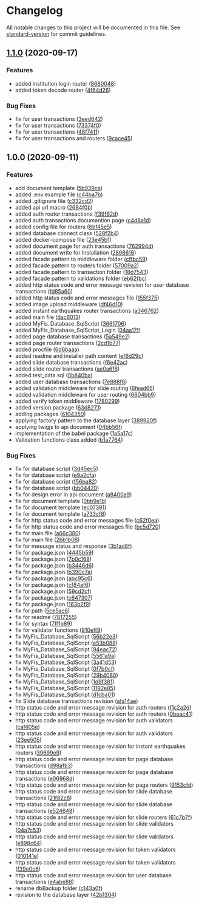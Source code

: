 # Changelog

All notable changes to this project will be documented in this file. See [standard-version](https://github.com/conventional-changelog/standard-version) for commit guidelines.

## [1.1.0](https://github.com/ismetkizgin/Serve/compare/v1.0.0...v1.1.0) (2020-09-17)


### Features

* added institution login router ([8680048](https://github.com/ismetkizgin/Serve/commit/8680048ac16a94a152d3dca43cd52619f6dda2b3))
* added token decode router ([4f64d26](https://github.com/ismetkizgin/Serve/commit/4f64d2601b1981e2781de402f96238cf4904e810))


### Bug Fixes

* fix for user transactions ([3eed642](https://github.com/ismetkizgin/Serve/commit/3eed642053d86094bedb84324feab43458cc8aa0))
* fix for user transactions ([73374f0](https://github.com/ismetkizgin/Serve/commit/73374f010c7812a3f8e4dce0103240f01218f67e))
* fix for user transactions ([48f7411](https://github.com/ismetkizgin/Serve/commit/48f741128c5f9e38beb8ab946c835408c162d327))
* fix for user transactions and routers ([9cace45](https://github.com/ismetkizgin/Serve/commit/9cace45d933c9e42008a92bee1814e8112593f55))

## 1.0.0 (2020-09-11)


### Features

* add document template ([5b939ce](https://github.com/ismetkizgin/Serve/commit/5b939ced21b938c89af986e5e57707ba6c48b545))
* added .env example file ([c44ba7b](https://github.com/ismetkizgin/Serve/commit/c44ba7b88cbe17c6919daa93201ef588ef7087a6))
* added .gitignore file ([c332cd2](https://github.com/ismetkizgin/Serve/commit/c332cd26282e7bce8d4936e498e754b6f2a604b6))
* added api url macro ([2684f0b](https://github.com/ismetkizgin/Serve/commit/2684f0b3a965c43a37e74a986819f0853a9f88c7))
* added auth router transactions ([f39f62d](https://github.com/ismetkizgin/Serve/commit/f39f62d07ade91843b8c34f70e1e866d545b2e49))
* added auth transactions documantion page ([c4d6a1d](https://github.com/ismetkizgin/Serve/commit/c4d6a1d9a41560fc58f3053f675638262df5cdc3))
* added config file for routers ([6bf45e5](https://github.com/ismetkizgin/Serve/commit/6bf45e5ff20a515a91bdcbad73dcd9bced96deda))
* added database connect class ([528f2b4](https://github.com/ismetkizgin/Serve/commit/528f2b42197d9920eb485ff84ce8f5f91c76c6a4))
* added docker-compose file ([23e45b1](https://github.com/ismetkizgin/Serve/commit/23e45b1ee2d82448a62571ab854c341d3ea0bd41))
* added document page for auth transactions ([762994d](https://github.com/ismetkizgin/Serve/commit/762994d433988f4949c5494d80df880900bffc80))
* added document write for Installation ([2898616](https://github.com/ismetkizgin/Serve/commit/2898616846914eea75af98c396f9e4a27f7e2fcf))
* added facade pattern to middleware folder ([cffbc59](https://github.com/ismetkizgin/Serve/commit/cffbc596c741b3352152d1ce8a99a99c2e436a73))
* added facade pattern to routers folder ([57009a2](https://github.com/ismetkizgin/Serve/commit/57009a217a249db92e054d0d3f7468847c1173e3))
* added facade pattern to transaction folder ([18d7543](https://github.com/ismetkizgin/Serve/commit/18d7543a66071657d9a58f7ee9239f8a28535459))
* added facade pattern to validations folder ([eb62fbc](https://github.com/ismetkizgin/Serve/commit/eb62fbc85f92ff14d2e1b250bb82d48043694610))
* added http status code and error message revision for user database transactions ([fd85a60](https://github.com/ismetkizgin/Serve/commit/fd85a603a453b15dbe2f05e9c913c2f0212a19dc))
* added http status code and error messages file ([155f375](https://github.com/ismetkizgin/Serve/commit/155f3750ad5a3e5ed7d29ec1edef14a293df3772))
* added image upload middleware ([df46d10](https://github.com/ismetkizgin/Serve/commit/df46d1005266635837850d1a9fb2d0b9faadc7f9))
* added instant earthquakes router transactions ([a346762](https://github.com/ismetkizgin/Serve/commit/a34676288eb99d5d3a1c30b73e587b20478b73e2))
* added main file ([dac6013](https://github.com/ismetkizgin/Serve/commit/dac6013d260f414e1c913e183d1d328f3235ed6b))
* added MyFis_Database_SqlScript ([3661706](https://github.com/ismetkizgin/Serve/commit/3661706f6311a404df6f5828ee57ca6b2c5ed7c4))
* added MyFis_Database_SqlScript_Login ([04aa17f](https://github.com/ismetkizgin/Serve/commit/04aa17f4e6fd0f13b81b0fe9f8221049932aafbf))
* added page database transactions ([5a549e2](https://github.com/ismetkizgin/Serve/commit/5a549e2d72a895c250100c1334105ab6d4f33c13))
* added page router transactions ([2cd1b77](https://github.com/ismetkizgin/Serve/commit/2cd1b777dce98d605b4c135bfd809005bd76674d))
* added procfile ([6d6baaa](https://github.com/ismetkizgin/Serve/commit/6d6baaa5339afd9157bbf9fc3890f3d6e99b0508))
* added readme and installer path content ([ef6d29c](https://github.com/ismetkizgin/Serve/commit/ef6d29c2cf70f012a13887680cba40f8c6df50ad))
* added slide database transactions ([f6e42ac](https://github.com/ismetkizgin/Serve/commit/f6e42acb711265b02a7ea66a77bfb59eb7bf9307))
* added slide router transactions ([ae0a6f6](https://github.com/ismetkizgin/Serve/commit/ae0a6f62e627420ff346691f824b1f061199422e))
* added test_data.sql ([0b840ba](https://github.com/ismetkizgin/Serve/commit/0b840ba4b65cc4fe665e8db8f84149625bddfe2e))
* added user database transactions ([7e888f8](https://github.com/ismetkizgin/Serve/commit/7e888f88e1799e5e212d88128504c7b7c17ff38c))
* added validation middleware for slide routing ([6fead66](https://github.com/ismetkizgin/Serve/commit/6fead66de44fdfa54e1d196d8969b6bae0b1556c))
* added validation middleware for user routing ([6604bb9](https://github.com/ismetkizgin/Serve/commit/6604bb96ad638270a6d722124fb627ae682aaffb))
* added verify token middleware ([1780299](https://github.com/ismetkizgin/Serve/commit/17802990fb2a6ab3b5a5bb1d53a809b2847757f9))
* added version package ([63d8271](https://github.com/ismetkizgin/Serve/commit/63d82712bea375ed7aae33b11f31126148482cba))
* adding packages ([6104350](https://github.com/ismetkizgin/Serve/commit/6104350a679c9c8f0a932a242723cdfefaa082ea))
* applying factory pattern to the database layer ([389920f](https://github.com/ismetkizgin/Serve/commit/389920f848f32808dfc5119acd70044667cc5b02))
* applying twigjs to api document ([04bb56f](https://github.com/ismetkizgin/Serve/commit/04bb56f6597d4104268fd63cddbb2b0f440dd1d6))
* implementation of the babel package ([1a5a17c](https://github.com/ismetkizgin/Serve/commit/1a5a17c7211bdba1b6400fe812d75e84428c94be))
* Validation functions class added ([b1a7764](https://github.com/ismetkizgin/Serve/commit/b1a7764173336fd9d1816dd2564881ce3fafe0cb))


### Bug Fixes

* fix for database script ([3d45ec5](https://github.com/ismetkizgin/Serve/commit/3d45ec5a338182e007aecf0dc7c34005946b31af))
* fix for database script ([e9a2cfa](https://github.com/ismetkizgin/Serve/commit/e9a2cfad7ea731e3272800028339a78227707100))
* fix for database script ([f56ba82](https://github.com/ismetkizgin/Serve/commit/f56ba828c8a6898e4ed33631c737e5a0060d7008))
* fix for database script ([bb04420](https://github.com/ismetkizgin/Serve/commit/bb044205598533322ed8246c2869e7c1e8593ae2))
* fix for design error in api document ([a8400a9](https://github.com/ismetkizgin/Serve/commit/a8400a95c9a0b45db469f9ddc7b33b1cc1e19dd3))
* fix for document template ([0bb9e1b](https://github.com/ismetkizgin/Serve/commit/0bb9e1b7991395c74d901ab282cc3f02de26592c))
* fix for document template ([ec07391](https://github.com/ismetkizgin/Serve/commit/ec07391aad403fc0857f231fdcd142be80c97c73))
* fix for document template ([a733cf8](https://github.com/ismetkizgin/Serve/commit/a733cf8c0d11760191a786a35d67fd82cab7603f))
* fix for http status code and error messages file ([c62f0ea](https://github.com/ismetkizgin/Serve/commit/c62f0ea37f18f2c87618ae888c0ada4b4e129e30))
* fix for http status code and error messages file ([bc5d720](https://github.com/ismetkizgin/Serve/commit/bc5d72030eae670b57cf704aea5047e78a1bb924))
* fix for main file ([a66c380](https://github.com/ismetkizgin/Serve/commit/a66c380b426dc7ab881b2457933df7a7b56fd914))
* fix for main file ([2bb1b08](https://github.com/ismetkizgin/Serve/commit/2bb1b083f8fc1ebbb535e676b8d75b4438e8f043))
* fix for message status and response ([3b1ad8f](https://github.com/ismetkizgin/Serve/commit/3b1ad8f76304bb2c1d3f363eef23e78bf45657cc))
* fix for package.json ([4445b59](https://github.com/ismetkizgin/Serve/commit/4445b59daa3ffe6779d354cd6952ae61488cdecd))
* fix for package.json ([7b0c168](https://github.com/ismetkizgin/Serve/commit/7b0c1683b74e20f89e053c67658d331aca46737f))
* fix for package.json ([b3446d6](https://github.com/ismetkizgin/Serve/commit/b3446d615f7b4f77256de81518acd6e228ea0574))
* fix for package.json ([b390c7a](https://github.com/ismetkizgin/Serve/commit/b390c7a19cf6bd32c08573fac0a64cf0bd9da7bc))
* fix for package.json ([abc95c6](https://github.com/ismetkizgin/Serve/commit/abc95c6a0f25d3de14fe0157755b2741dfbc06b2))
* fix for package.json ([cf84af6](https://github.com/ismetkizgin/Serve/commit/cf84af69d2573755381f9f9a19bc38b449b51ee6))
* fix for package.json ([59cd2cf](https://github.com/ismetkizgin/Serve/commit/59cd2cf47fdd48bfcc34fb7cea85a96f12169123))
* fix for package.json ([c647307](https://github.com/ismetkizgin/Serve/commit/c647307133921c1262cba0736c6c19cd920ac502))
* fix for package.json ([163b2f9](https://github.com/ismetkizgin/Serve/commit/163b2f9085622328e07e72eb05a87ac5391de575))
* fix for path ([5ce5ac6](https://github.com/ismetkizgin/Serve/commit/5ce5ac6dfb06d2046e4ba70397a8ae9eb9f0280e))
* fix for readme ([7817255](https://github.com/ismetkizgin/Serve/commit/78172553c175b8d701b55eb87f15f026fafc64e6))
* fix for syntax ([7ff1b89](https://github.com/ismetkizgin/Serve/commit/7ff1b89156b9d078595a33f8aa3012ca82609658))
* fix for validator functions ([910eff8](https://github.com/ismetkizgin/Serve/commit/910eff82b5b3a3400e3b5e7cfd9146043bfcfaff))
* fix MyFis_Database_SqlScript ([56b22e3](https://github.com/ismetkizgin/Serve/commit/56b22e3c2bee19f71b819f873a0ae5403c999c83))
* fix MyFis_Database_SqlScript ([e53b088](https://github.com/ismetkizgin/Serve/commit/e53b0880d8e5c3873df2bcb2521419fff7f278cf))
* fix MyFis_Database_SqlScript ([94eac72](https://github.com/ismetkizgin/Serve/commit/94eac7225ac2d5c83916a9e4de3b9bb301f81b2b))
* fix MyFis_Database_SqlScript ([5561a9a](https://github.com/ismetkizgin/Serve/commit/5561a9a5c3b5c5b9cb01a9d3a83e51b5e47158b5))
* fix MyFis_Database_SqlScript ([3a41d53](https://github.com/ismetkizgin/Serve/commit/3a41d5359d0df90fa73d4d82aca078ccf4bd95bf))
* fix MyFis_Database_SqlScript ([0f7b0cf](https://github.com/ismetkizgin/Serve/commit/0f7b0cf936f3113cb6e510b970925681a7d8ab28))
* fix MyFis_Database_SqlScript ([29b4080](https://github.com/ismetkizgin/Serve/commit/29b408002c9afecaa711c82cba17833f2f81cb80))
* fix MyFis_Database_SqlScript ([1d8f381](https://github.com/ismetkizgin/Serve/commit/1d8f381873766d94c4c7b73a1d45b616309299b2))
* fix MyFis_Database_SqlScript ([1192e85](https://github.com/ismetkizgin/Serve/commit/1192e85d006644f0eaabe2afbae4b8a3c50186bd))
* fix MyFis_Database_SqlScript ([d1cba01](https://github.com/ismetkizgin/Serve/commit/d1cba010b4776ef6945ea30cec1201f1d5cb2097))
* fix Slide database transactions revision ([afa14ae](https://github.com/ismetkizgin/Serve/commit/afa14aecaa23ca108b648e4fc652f9bc32033d0a))
* http status code and error message revision for auth routers ([f1c2a2d](https://github.com/ismetkizgin/Serve/commit/f1c2a2df97c04e7461b078b3a3fd5cda456c6b70))
* http status code and error message revision for auth routers ([0beac41](https://github.com/ismetkizgin/Serve/commit/0beac414fd8e14295a944ea8a426fd52c8b59f9d))
* http status code and error message revision for auth validators ([caf405e](https://github.com/ismetkizgin/Serve/commit/caf405e57bcc428fc22b72ab9b343b279257ed5e))
* http status code and error message revision for auth validators ([23ee505](https://github.com/ismetkizgin/Serve/commit/23ee505dabf9d848d16dc2ec0f5efbbad012853d))
* http status code and error message revision for instant earthquakes routers ([39699e9](https://github.com/ismetkizgin/Serve/commit/39699e94dd0cb5171a4bbd6c7e3f67afd4d762c8))
* http status code and error message revision for page database transactions ([d98afb3](https://github.com/ismetkizgin/Serve/commit/d98afb3dd9db235632ee4366bb5d6ac127d3e1a2))
* http status code and error message revision for page database transactions ([e06968d](https://github.com/ismetkizgin/Serve/commit/e06968d13fb0a0033f9902fd8295503338963dbd))
* http status code and error message revision for page routers ([9153cfd](https://github.com/ismetkizgin/Serve/commit/9153cfd4234ebc9b17971ca648fadac5155199a6))
* http status code and error message revision for slide database transactions ([21f82c8](https://github.com/ismetkizgin/Serve/commit/21f82c834d05a08a08bbae9e531c67295283e02b))
* http status code and error message revision for slide database transactions ([e524648](https://github.com/ismetkizgin/Serve/commit/e524648ccd92050e03e16bf1e7abcdb47e2804f8))
* http status code and error message revision for slide routers ([61c7b7f](https://github.com/ismetkizgin/Serve/commit/61c7b7fc7a96bc8913e87924592bf0512e410739))
* http status code and error message revision for slide validators ([04a7c53](https://github.com/ismetkizgin/Serve/commit/04a7c537936efe91bb8189220d3038df345bf2da))
* http status code and error message revision for slide validators ([e898c64](https://github.com/ismetkizgin/Serve/commit/e898c64efac3ad2796dd5e2261d3adf645365df3))
* http status code and error message revision for token validators ([010141e](https://github.com/ismetkizgin/Serve/commit/010141e8178fabb2053f4699b11475dbfd4c0a2d))
* http status code and error message revision for token validators ([f39e0c6](https://github.com/ismetkizgin/Serve/commit/f39e0c6b2430efc26265550a719a173b0c3bae8e))
* http status code and error message revision for user database transactions ([e4abe88](https://github.com/ismetkizgin/Serve/commit/e4abe8834031927cbafbfa48927bc1e7c744891e))
* rename dbBackup folder ([c143a0f](https://github.com/ismetkizgin/Serve/commit/c143a0f01c13d83ea1501780e08d0864181de36c))
* revision to the database layer ([42b1304](https://github.com/ismetkizgin/Serve/commit/42b13046ba68a4bdcf84f5529899d4104d05f09c))
